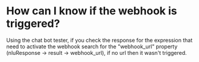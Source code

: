 # How can I know if the webhook is triggered?
Using the chat bot tester, if you check the response for the expression that need to activate the webhook
search for the "webhook_url" property (nluResponse -> result -> webhook_url), if no url then it wasn't triggered.